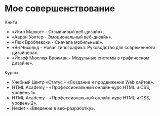 # Мое совершенствование

Книги 
- «Итан Маркотт - Отзывчивый веб-дизайн».
- «Аарон Уолтер - Эмоциональный веб-дизайн».
- «Люк Вроблевски - Сначала мобильные!».
- «Ян Чихольд - Новая типографика. Руководство для современного дизайнера».
- «Йозеф Мюллер-Брокман - Модульные системы в графическом дизайне».

Курсы 
- Учебный Центр «Статус - «Создание и продвижение Web сайтов».
- HTML Academy - «Профессиональный онлайн‑курс HTML и CSS, уровень 1».
- HTML Academy - «Профессиональный онлайн‑курс HTML и CSS, уровень 2».
- Hexlet - «Введение в веб-разработку».